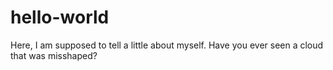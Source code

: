 # hello-world
Here, I am supposed to tell a little about myself.
Have you ever seen a cloud that was misshaped?
